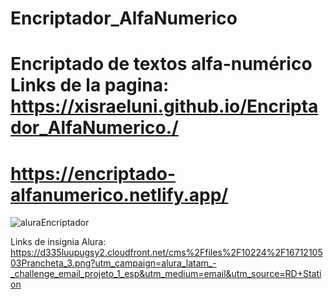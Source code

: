 # Encriptador_AlfaNumerico
Encriptado de textos alfa-numérico 
Links de la pagina:
https://xisraeluni.github.io/Encriptador_AlfaNumerico./
==
https://encriptado-alfanumerico.netlify.app/
==

![aluraEncriptador](https://github.com/xisraeluni/Encriptador_AlfaNumerico./assets/115751683/53c62644-45a7-4dae-aaaa-e395271a60f5)


Links de insignia Alura:
https://d335luupugsy2.cloudfront.net/cms%2Ffiles%2F10224%2F1671210503Prancheta_3.png?utm_campaign=alura_latam_-_challenge_email_projeto_1_esp&utm_medium=email&utm_source=RD+Station
